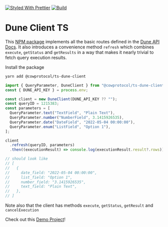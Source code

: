 [![Styled With Prettier](https://img.shields.io/badge/code_style-prettier-ff69b4.svg)](https://prettier.io/)
[![Build](https://github.com/cowprotocol/ts-dune-client/actions/workflows/pull-request.yaml/badge.svg)](https://github.com/cowprotocol/ts-dune-client/actions/workflows/pull-request.yaml/badge.svg)

# Dune Client TS

This [NPM package](https://www.npmjs.com/package/@cowprotocol/ts-dune-client) implements all the basic routes defined in the [Dune API Docs](https://dune.com/docs/api/). It also introduces a convenience method `refresh` which combines `execute`, `getStatus` and `getResults` in a way that makes it nearly trivial to fetch query execution results.

Install the package

```sh
yarn add @cowprotocol/ts-dune-client
```

```ts
import { QueryParameter, DuneClient } from "@cowprotocol/ts-dune-client";
const { DUNE_API_KEY } = process.env;

const client = new DuneClient(DUNE_API_KEY ?? "");
const queryID = 1215383;
const parameters = [
  QueryParameter.text("TextField", "Plain Text"),
  QueryParameter.number("NumberField", 3.1415926535),
  QueryParameter.date("DateField", "2022-05-04 00:00:00"),
  QueryParameter.enum("ListField", "Option 1"),
];

client
  .refresh(queryID, parameters)
  .then((executionResult) => console.log(executionResult.result?.rows));

// should look like
// [
//   {
//     date_field: "2022-05-04 00:00:00",
//     list_field: "Option 1",
//     number_field: "3.1415926535",
//     text_field: "Plain Text",
//   },
// ]
```

Note also that the client has methods `execute`, `getStatus`, `getResult` and `cancelExecution`

Check out this [Demo Project](https://github.com/bh2smith/demo-ts-dune-client)!
